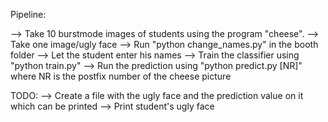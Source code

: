 
Pipeline:

--> Take 10 burstmode images of students using the program "cheese".
--> Take one image/ugly face
--> Run "python change_names.py" in the booth folder
--> Let the student enter his names
--> Train the classifier using "python train.py"
--> Run the prediction using "python predict.py [NR]" where NR is the postfix number of the cheese picture

TODO:
--> Create a file with the ugly face and the prediction value on it which can be printed
--> Print student's ugly face

